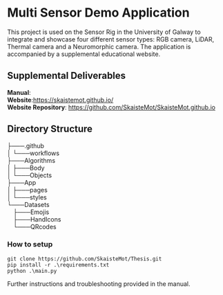 # Multi Sensor Demo Application 
This project is used on the Sensor Rig in the University of Galway to integrate and showcase four different sensor types: RGB camera, LiDAR, Thermal camera and a Neuromorphic camera.
The application is accompanied by a supplemental educational website.

## Supplemental Deliverables
**Manual**:<br>
**Website**:https://skaistemot.github.io/<br>
**Website Repository**: https://github.com/SkaisteMot/SkaisteMot.github.io<br>

## Directory Structure
├───.github<br>
│   └───workflows<br>
├───Algorithms<br>
│   ├───Body<br>
│   └───Objects<br>
├───App<br>
│   ├───pages<br>
│   └───styles<br>
└───Datasets<br>
&emsp;├───Emojis<br>
&emsp;├───HandIcons<br>
&emsp;└───QRcodes<br>

### How to setup
```
git clone https://github.com/SkaisteMot/Thesis.git
pip install -r .\requirements.txt
python .\main.py
```
Further instructions and troubleshooting provided in the manual.

